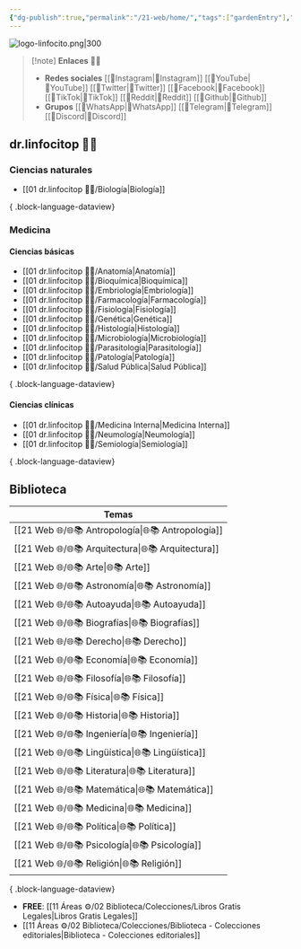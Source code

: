 ```yaml
---
{"dg-publish":true,"permalink":"/21-web/home/","tags":["gardenEntry"],"noteIcon":""}
---
```


![logo-linfocito.png|300](/img/user/01%20dr.linfocitop%20%F0%9F%91%A8%E2%80%8D%E2%9A%95%EF%B8%8F/logo-linfocito.png)

>[!note] **Enlaces** 👨‍⚕️
> - **Redes sociales**
>	[[🔗Instagram\|🔗Instagram]] [[🔗YouTube\|🔗YouTube]] [[🔗Twitter\|🔗Twitter]] [[🔗Facebook\|🔗Facebook]] [[🔗TikTok\|🔗TikTok]] [[🔗Reddit\|🔗Reddit]] [[🔗Github\|🔗Github]] 
>- **Grupos**
>	[[🔗WhatsApp\|🔗WhatsApp]] [[🔗Telegram\|🔗Telegram]] [[🔗Discord\|🔗Discord]] 

## dr.linfocitop 👨‍⚕️
### Ciencias naturales

- [[01 dr.linfocitop 👨‍⚕️/Biología\|Biología]]

{ .block-language-dataview}
### Medicina
#### Ciencias básicas
- [[01 dr.linfocitop 👨‍⚕️/Anatomía\|Anatomía]]
- [[01 dr.linfocitop 👨‍⚕️/Bioquímica\|Bioquímica]]
- [[01 dr.linfocitop 👨‍⚕️/Embriología\|Embriología]]
- [[01 dr.linfocitop 👨‍⚕️/Farmacología\|Farmacología]]
- [[01 dr.linfocitop 👨‍⚕️/Fisiología\|Fisiología]]
- [[01 dr.linfocitop 👨‍⚕️/Genética\|Genética]]
- [[01 dr.linfocitop 👨‍⚕️/Histología\|Histología]]
- [[01 dr.linfocitop 👨‍⚕️/Microbiología\|Microbiología]]
- [[01 dr.linfocitop 👨‍⚕️/Parasitología\|Parasitología]]
- [[01 dr.linfocitop 👨‍⚕️/Patología\|Patología]]
- [[01 dr.linfocitop 👨‍⚕️/Salud Pública\|Salud Pública]]

{ .block-language-dataview}
#### Ciencias clínicas
- [[01 dr.linfocitop 👨‍⚕️/Medicina Interna\|Medicina Interna]]
- [[01 dr.linfocitop 👨‍⚕️/Neumología\|Neumología]]
- [[01 dr.linfocitop 👨‍⚕️/Semiología\|Semiología]]

{ .block-language-dataview}

## Biblioteca
| Temas                                                 |
| ----------------------------------------------------- |
| [[21 Web 🌐/🌐📚 Antropología\|🌐📚 Antropología]] |
| [[21 Web 🌐/🌐📚 Arquitectura\|🌐📚 Arquitectura]] |
| [[21 Web 🌐/🌐📚 Arte\|🌐📚 Arte]]                 |
| [[21 Web 🌐/🌐📚 Astronomía\|🌐📚 Astronomía]]     |
| [[21 Web 🌐/🌐📚 Autoayuda\|🌐📚 Autoayuda]]       |
| [[21 Web 🌐/🌐📚 Biografías\|🌐📚 Biografías]]     |
| [[21 Web 🌐/🌐📚 Derecho\|🌐📚 Derecho]]           |
| [[21 Web 🌐/🌐📚 Economía\|🌐📚 Economía]]         |
| [[21 Web 🌐/🌐📚 Filosofía\|🌐📚 Filosofía]]       |
| [[21 Web 🌐/🌐📚 Física\|🌐📚 Física]]             |
| [[21 Web 🌐/🌐📚 Historia\|🌐📚 Historia]]         |
| [[21 Web 🌐/🌐📚 Ingeniería\|🌐📚 Ingeniería]]     |
| [[21 Web 🌐/🌐📚 Lingüística\|🌐📚 Lingüística]]   |
| [[21 Web 🌐/🌐📚 Literatura\|🌐📚 Literatura]]     |
| [[21 Web 🌐/🌐📚 Matemática\|🌐📚 Matemática]]     |
| [[21 Web 🌐/🌐📚 Medicina\|🌐📚 Medicina]]         |
| [[21 Web 🌐/🌐📚 Política\|🌐📚 Política]]         |
| [[21 Web 🌐/🌐📚 Psicología\|🌐📚 Psicología]]     |
| [[21 Web 🌐/🌐📚 Religión\|🌐📚 Religión]]         |

{ .block-language-dataview}
- **FREE**: [[11 Áreas ⚙/02 Biblioteca/Colecciones/Libros Gratis Legales\|Libros Gratis Legales]]
- [[11 Áreas ⚙/02 Biblioteca/Colecciones/Biblioteca - Colecciones editoriales\|Biblioteca - Colecciones editoriales]]